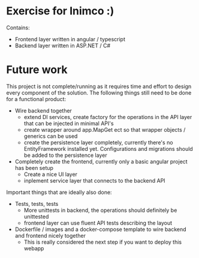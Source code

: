# Exercise for Inimco :)

Contains:
* Frontend layer written in angular / typescript
* Backend layer written in ASP.NET / C#

# Future work

This project is not complete/running as it requires time and effort to design every component of the solution.
The following things still need to be done for a functional product:
* Wire backend together
    * extend DI services, create factory for the operations in the API layer that can be injected in minimal API's
    * create wrapper around app.MapGet ect so that wrapper objects / generics can be used
    * create the persistence layer completely, currently there's no EntityFramework installed yet. Configurations and migrations should be added to the persistence layer
* Completely create the frontend, currently only a basic angular project has been setup
    * Create a nice UI layer
    * inplement service layer that connects to the backend API

Important things that are ideally also done:
* Tests, tests, tests
    * More unittests in backend, the operations should definitely be unittested
    * frontend layer can use fluent API tests describing the layout
* Dockerfile / images and a docker-compose template to wire backend and frontend nicely together
    * This is really considered the next step if you want to deploy this webapp 




